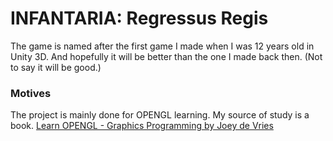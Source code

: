 # INFANTARIA: Regressus Regis 

The game is named after the first game I made when I was 12 years old in Unity 3D.
And hopefully it will be better than the one I made back then. (Not to say it will be good.)

### Motives
The project is mainly done for OPENGL learning. 
My source of study is a book.
[Learn OPENGL - Graphics Programming by Joey de Vries](https://learnopengl.com/book/book_pdf.pdf)